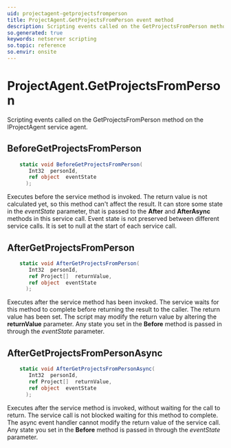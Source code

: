 ```yaml
---
uid: projectagent-getprojectsfromperson
title: ProjectAgent.GetProjectsFromPerson event method
description: Scripting events called on the GetProjectsFromPerson method on the ProjectAgent service agent.
so.generated: true
keywords: netserver scripting
so.topic: reference
so.envir: onsite
---
```

# ProjectAgent.GetProjectsFromPerson

Scripting events called on the <see cref='M:IProjectAgent.GetProjectsFromPerson'>GetProjectsFromPerson</see> method on the <see cref='IProjectAgent'>IProjectAgent</see>  service agent.

## BeforeGetProjectsFromPerson
```cs
    static void BeforeGetProjectsFromPerson(
       Int32  personId,
       ref object  eventState
      );
```
Executes before the service method is invoked.
The return value is not calculated yet, so this method can't affect the result.
It can store some state in the *eventState* parameter, that is passed to the **After** and **AfterAsync** methods in this service call.
Event state is not preserved between different service calls. It is set to null at the start of each service call.
## AfterGetProjectsFromPerson
```cs
    static void AfterGetProjectsFromPerson(
       Int32  personId,
       ref Project[]  returnValue,
       ref object  eventState
      );
```
Executes after the service method has been invoked. The service waits for this method to complete before returning the result to the caller.
The return value has been set. The script may modify the return value by altering the **returnValue** parameter.
Any state you set in the **Before** method is passed in through the *eventState* parameter.
## AfterGetProjectsFromPersonAsync
```cs
    static void AfterGetProjectsFromPersonAsync(
       Int32  personId,
       ref Project[]  returnValue,
       ref object  eventState
      );
```
Executes after the service method is invoked, without waiting for the call to return.
The service call is not blocked waiting for this method to complete.
The async event handler cannot modify the return value of the service call.
Any state you set in the **Before** method is passed in through the *eventState* parameter.

